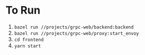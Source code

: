 # To Run

1. `bazel run //projects/grpc-web/backend:backend`
2. `bazel run //projects/grpc-web/proxy:start_envoy`
3. `cd frontend`
4. `yarn start`
